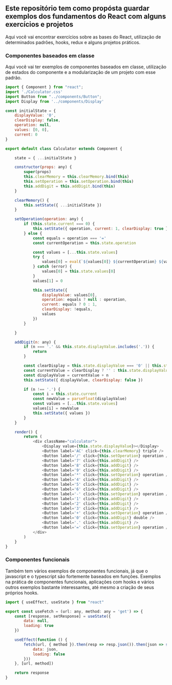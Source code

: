 ## Este repositório tem como propósta guardar exemplos dos fundamentos do React com alguns exercícios e projetos

Aqui você vai encontrar exercícios sobre as bases do React, utilização de determinados padrões, hooks, redux e alguns projetos práticos. 

### Componentes baseados em classe

Aqui você vai ter exemplos de componentes baseados em classe, utilização de estados do componente e a modularização de um projeto com esse padrão.

```javascript
import { Component } from "react";
import './Calculator.css'
import Button from "../components/Button";
import Display from '../components/Display'

const initialState = {
    displayValue: '0',
    clearDisplay: false,
    operation: null,
    values: [0, 0],
    current: 0
}

export default class Calculator extends Component {

    state = { ...initialState }

    constructor(props: any) {
        super(props)
        this.clearMemory = this.clearMemory.bind(this)
        this.setOperation = this.setOperation.bind(this)
        this.addDigit = this.addDigit.bind(this)
    }

    clearMemory() {
        this.setState({ ...initialState })
    }

    setOperation(operation: any) {
        if (this.state.current === 0) {
            this.setState({ operation, current: 1, clearDisplay: true })
        } else {
            const equals = operation === '='
            const currentOperation = this.state.operation

            const values = [...this.state.values]
            try {
                values[0] = eval(`${values[0]} ${currentOperation} ${values[1]}`)
            } catch (error) {
                values[0] = this.state.values[0]
            }
            values[1] = 0

            this.setState({
                displayValue: values[0],
                operation: equals ? null : operation,
                current: equals ? 0 : 1,
                clearDisplay: !equals,
                values
            })
        }

    }

    addDigit(n: any) {
        if (n === '.' && this.state.displayValue.includes('.')) {
            return
        }

        const clearDisplay = this.state.displayValue === '0' || this.state.clearDisplay
        const currentValue = clearDisplay ? '' : this.state.displayValue
        const displayValue = currentValue + n
        this.setState({ displayValue, clearDisplay: false })

        if (n !== '.') {
            const i = this.state.current
            const newValue = parseFloat(displayValue)
            const values = [...this.state.values]
            values[i] = newValue
            this.setState({ values })
        }
    }

    render() {
        return (
            <div className="calculator">
                <Display value={this.state.displayValue}></Display>
                <Button label='AC' click={this.clearMemory} triple />
                <Button label='/' click={this.setOperation} operation />
                <Button label='7' click={this.addDigit} />
                <Button label='8' click={this.addDigit} />
                <Button label='9' click={this.addDigit} />
                <Button label='*' click={this.setOperation} operation />
                <Button label='4' click={this.addDigit} />
                <Button label='5' click={this.addDigit} />
                <Button label='6' click={this.addDigit} />
                <Button label='-' click={this.setOperation} operation />
                <Button label='1' click={this.addDigit} />
                <Button label='2' click={this.addDigit} />
                <Button label='3' click={this.addDigit} />
                <Button label='+' click={this.setOperation} operation />
                <Button label='0' click={this.addDigit} double />
                <Button label='.' click={this.addDigit} />
                <Button label='=' click={this.setOperation} operation />
            </div>
        )
    }
}
```



### Componentes funcionais

Também tem vários exemplos de componentes funcionais, já que o javascript e o typescript são fortemente baseados em funções. Exemplos na prática de componentes funcionais, aplicações com hooks e vários outros exemplos bastante interessantes, até mesmo a criação de seus próprios hooks. 

```javascript
import { useEffect, useState } from "react"

export const useFetch = (url: any, method: any = 'get') => {
    const [response, setResponse] = useState({
        data: null,
        loading: true
    })

    useEffect(function () {
        fetch(url, { method }).then(resp => resp.json()).then(json => setResponse({
            data: json,
            loading: false
        }))
    }, [url, method])

    return response
} 
```
